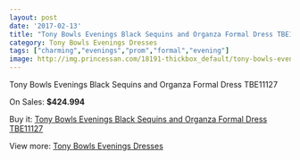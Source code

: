 ```yaml
---
layout: post
date: '2017-02-13'
title: "Tony Bowls Evenings Black Sequins and Organza Formal Dress TBE11127"
category: Tony Bowls Evenings Dresses
tags: ["charming","evenings","prom","formal","evening"]
image: http://img.princessan.com/18191-thickbox_default/tony-bowls-evenings-black-sequins-and-organza-formal-dress-tbe11127.jpg
---
```

Tony Bowls Evenings Black Sequins and Organza Formal Dress TBE11127

On Sales: **$424.994**
<a href="https://www.princessan.com/en/tony-bowls-evenings-dresses/8417-tony-bowls-evenings-black-sequins-and-organza-formal-dress-tbe11127.html"><amp-img layout="responsive" width="600" height="600" src="//img.princessan.com/18191-thickbox_default/tony-bowls-evenings-black-sequins-and-organza-formal-dress-tbe11127.jpg" alt="Tony Bowls Evenings Black Sequins and Organza Formal Dress TBE11127 0" /></a>
<a href="https://www.princessan.com/en/tony-bowls-evenings-dresses/8417-tony-bowls-evenings-black-sequins-and-organza-formal-dress-tbe11127.html"><amp-img layout="responsive" width="600" height="600" src="//img.princessan.com/18193-thickbox_default/tony-bowls-evenings-black-sequins-and-organza-formal-dress-tbe11127.jpg" alt="Tony Bowls Evenings Black Sequins and Organza Formal Dress TBE11127 1" /></a>
<a href="https://www.princessan.com/en/tony-bowls-evenings-dresses/8417-tony-bowls-evenings-black-sequins-and-organza-formal-dress-tbe11127.html"><amp-img layout="responsive" width="600" height="600" src="//img.princessan.com/18192-thickbox_default/tony-bowls-evenings-black-sequins-and-organza-formal-dress-tbe11127.jpg" alt="Tony Bowls Evenings Black Sequins and Organza Formal Dress TBE11127 2" /></a>

Buy it: [Tony Bowls Evenings Black Sequins and Organza Formal Dress TBE11127](https://www.princessan.com/en/tony-bowls-evenings-dresses/8417-tony-bowls-evenings-black-sequins-and-organza-formal-dress-tbe11127.html "Tony Bowls Evenings Black Sequins and Organza Formal Dress TBE11127")

View more: [Tony Bowls Evenings Dresses](https://www.princessan.com/en/67-tony-bowls-evenings-dresses "Tony Bowls Evenings Dresses")